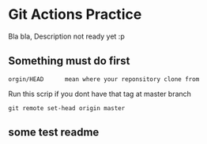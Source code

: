 # Git Actions Practice

Bla bla, Description not ready yet :p

## Something must do first

```tag
orgin/HEAD      mean where your reponsitory clone from
```

Run this scrip if you dont have that tag at master branch

```script
git remote set-head origin master
```

## some test readme
